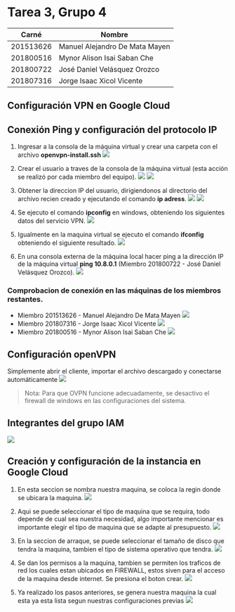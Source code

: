 
# Tarea 3, Grupo 4

| Carné         | Nombre                         |
| --------      | --------                       |
| 201513626     | Manuel Alejandro De Mata Mayen |
| 201800516     | Mynor Alison Isai Saban Che    |
| 201800722     | José Daniel Velásquez Orozco   |
| 201807316     | Jorge Isaac Xicol Vicente      |

## Configuración VPN en Google Cloud

## Conexión Ping y configuración del protocolo IP
1. Ingresar a la consola de la máquina virtual y crear una carpeta con el archivo **openvpn-install.ssh**
![](https://i.imgur.com/HrHfirj.png)

2. Crear el usuario a traves de la consola de la máquina virtual (esta acción se realizó por cada miembro del equipo).
![](https://i.imgur.com/OvJf7pg.png)
![](https://i.imgur.com/tvDATBU.png)

3. Obtener la direccion IP del usuario, dirigiendonos al directorio del archivo recien creado y ejecutando el comando **ip adress**.
 ![](https://i.imgur.com/vqLae5a.png)
 ![](https://i.imgur.com/333VLM6.png)

4. Se ejecuto el comando **ipconfig** en windows, obteniendo los siguientes datos del servicio VPN.
 ![](https://i.imgur.com/vUk2pfl.jpg)
 
5. Igualmente en la maquina virtual se ejecuto el comando **ifconfig** obteniendo el siguiente resultado.
![](https://i.imgur.com/DWFxdFU.png)


6. En una consola externa de la máquina local hacer ping a la dirección IP de la máquina virtual **ping 10.8.0.1** (Miembro 201800722 - José Daniel Velásquez Orozco).
![](https://i.imgur.com/4eaZ8gx.jpg)

### Comprobacion de conexión en las máquinas de los miembros restantes.
- Miembro 201513626 - Manuel Alejandro De Mata Mayen
![](https://i.imgur.com/rTFtu1M.jpg)
- Miembro 201807316 - Jorge Isaac Xicol Vicente
![](https://i.imgur.com/osZVENJ.png)
- Miembro 201800516 - Mynor Alison Isai Saban Che
![](https://i.imgur.com/3iEppkh.png)

 

## Configuración openVPN
Simplemente abrir el cliente, importar el archivo descargado y conectarse automáticamente
![](https://i.imgur.com/det8RgY.png)


  > Nota: Para que OVPN funcione adecuadamente, se desactivo el firewall de windows en las configuraciones del sistema.

## Integrantes del grupo IAM
![](https://i.imgur.com/qAJapHl.png)

## Creación y configuración de la instancia en Google Cloud
1. En esta seccion se nombra nuestra maquina, se coloca la regin donde se ubicara la maquina.
![](https://i.imgur.com/VpfVlw8.jpg)

2. Aqui se puede seleccionar el tipo de maquina que se requira, todo depende de cual sea nuestra necesidad, algo importante mencionar es importante elegir el tipo de maquina que se adapte al presupuesto.
![](https://i.imgur.com/rumP46P.jpg)

3. En la seccion de arraque, se puede seleccionar el tamaño de disco que tendra la maquina, tambien el tipo de sistema operativo que tendra.
![](https://i.imgur.com/Eb7baxF.jpg)

4. Se dan los permisos a la maquina, tambien se permiten los traficos de red los cuales estan ubicados en FIREWALL, estos siven para el acceso de la maquina desde internet. Se presiona el boton crear.
![](https://i.imgur.com/26FvvqA.jpg)

5.  Ya realizado los pasos anteriores, se genera nuestra maquina la cual esta ya esta lista segun nuestras configuraciones previas
![](https://i.imgur.com/KJJE8qD.jpg)
